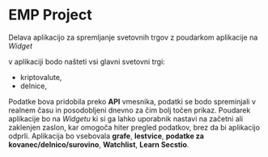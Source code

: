 # EMP Project

Delava aplikacijo za spremljanje svetovnih trgov z poudarkom aplikacije na *Widget*

v aplikaciji bodo našteti vsi glavni svetovni trgi:
- kriptovalute,
- delnice,

Podatke bova pridobila preko **API** vmesnika, podatki se bodo spreminjali v realnem času in posodobljeni dnevno za čim bolj točen prikaz. 
Poudarek aplikacije bo na *Widgetu* ki si ga lahko uporabnik nastavi na začetni ali zaklenjen zaslon, kar omogoča hiter pregled podatkov, brez da bi aplikacijo odprli. Aplikacija bo vsebovala **grafe**, **lestvice**, **podatke za kovanec/delnico/surovino**, **Watchlist**, **Learn Secstio**. 

